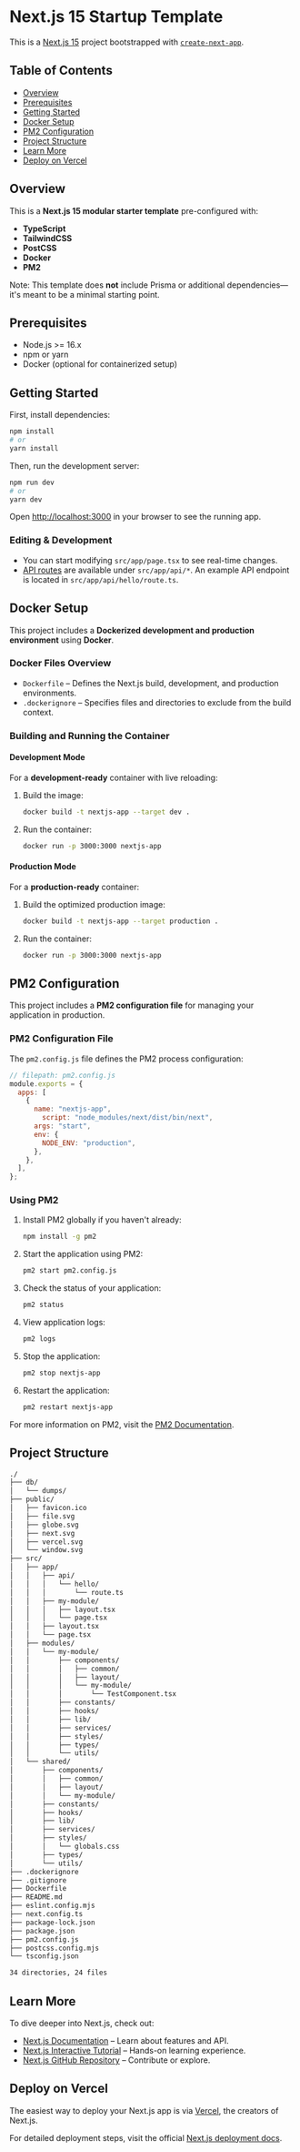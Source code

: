 # Next.js 15 Startup Template

This is a [Next.js 15](https://nextjs.org/) project bootstrapped with [`create-next-app`](https://github.com/vercel/next.js/tree/canary/packages/create-next-app).

## Table of Contents
- [Overview](#overview)
- [Prerequisites](#prerequisites)
- [Getting Started](#getting-started)
- [Docker Setup](#docker-setup)
- [PM2 Configuration](#pm2-configuration)
- [Project Structure](#project-structure)
- [Learn More](#learn-more)
- [Deploy on Vercel](#deploy-on-vercel)

## Overview

This is a **Next.js 15 modular starter template** pre-configured with:
- **TypeScript**
- **TailwindCSS**
- **PostCSS**
- **Docker**
- **PM2**

Note: This template does **not** include Prisma or additional dependencies—it's meant to be a minimal starting point.

## Prerequisites
- Node.js >= 16.x
- npm or yarn
- Docker (optional for containerized setup)

## Getting Started

First, install dependencies:

```bash
npm install
# or
yarn install
```

Then, run the development server:

```bash
npm run dev
# or
yarn dev
```

Open [http://localhost:3000](http://localhost:3000) in your browser to see the running app.

### Editing & Development
- You can start modifying `src/app/page.tsx` to see real-time changes.
- [API routes](https://nextjs.org/docs/api-routes/introduction) are available under `src/app/api/*`. An example API endpoint is located in `src/app/api/hello/route.ts`.

## Docker Setup

This project includes a **Dockerized development and production environment** using **Docker**.

### Docker Files Overview

- `Dockerfile` – Defines the Next.js build, development, and production environments.
- `.dockerignore` – Specifies files and directories to exclude from the build context.

### Building and Running the Container

#### Development Mode
For a **development-ready** container with live reloading:

1. Build the image:
   ```bash
   docker build -t nextjs-app --target dev .
   ```
2. Run the container:
   ```bash
   docker run -p 3000:3000 nextjs-app
   ```

#### Production Mode
For a **production-ready** container:

1. Build the optimized production image:
   ```bash
   docker build -t nextjs-app --target production .
   ```
2. Run the container:
   ```bash
   docker run -p 3000:3000 nextjs-app
   ```

## PM2 Configuration

This project includes a **PM2 configuration file** for managing your application in production.

### PM2 Configuration File

The `pm2.config.js` file defines the PM2 process configuration:

```javascript
// filepath: pm2.config.js
module.exports = {
  apps: [
    {
      name: "nextjs-app",
        script: "node_modules/next/dist/bin/next",
      args: "start",
      env: {
        NODE_ENV: "production",
      },
    },
  ],
};
```

### Using PM2

1. Install PM2 globally if you haven't already:

   ```bash
   npm install -g pm2
   ```

2. Start the application using PM2:

   ```bash
   pm2 start pm2.config.js
   ```

3. Check the status of your application:

   ```bash
   pm2 status
   ```

4. View application logs:

   ```bash
   pm2 logs
   ```

5. Stop the application:

   ```bash
   pm2 stop nextjs-app
   ```

6. Restart the application:

   ```bash
   pm2 restart nextjs-app
   ```

For more information on PM2, visit the [PM2 Documentation](https://pm2.keymetrics.io/).

## Project Structure
```markdown
./
├── db/
│   └── dumps/
├── public/
│   ├── favicon.ico
│   ├── file.svg
│   ├── globe.svg
│   ├── next.svg
│   ├── vercel.svg
│   └── window.svg
├── src/
│   ├── app/
│   │   ├── api/
│   │   │   └── hello/
│   │   │       └── route.ts
│   │   ├── my-module/
│   │   │   ├── layout.tsx
│   │   │   └── page.tsx
│   │   ├── layout.tsx
│   │   └── page.tsx
│   ├── modules/
│   │   └── my-module/
│   │       ├── components/
│   │       │   ├── common/
│   │       │   ├── layout/
│   │       │   └── my-module/
│   │       │       └── TestComponent.tsx
│   │       ├── constants/
│   │       ├── hooks/
│   │       ├── lib/
│   │       ├── services/
│   │       ├── styles/
│   │       ├── types/
│   │       └── utils/
│   └── shared/
│       ├── components/
│       │   ├── common/
│       │   ├── layout/
│       │   └── my-module/
│       ├── constants/
│       ├── hooks/
│       ├── lib/
│       ├── services/
│       ├── styles/
│       │   └── globals.css
│       ├── types/
│       └── utils/
├── .dockerignore
├── .gitignore
├── Dockerfile
├── README.md
├── eslint.config.mjs
├── next.config.ts
├── package-lock.json
├── package.json
├── pm2.config.js
├── postcss.config.mjs
└── tsconfig.json

34 directories, 24 files
```

## Learn More

To dive deeper into Next.js, check out:

- [Next.js Documentation](https://nextjs.org/docs) – Learn about features and API.
- [Next.js Interactive Tutorial](https://nextjs.org/learn) – Hands-on learning experience.
- [Next.js GitHub Repository](https://github.com/vercel/next.js) – Contribute or explore.

## Deploy on Vercel

The easiest way to deploy your Next.js app is via [Vercel](https://vercel.com/new?utm_medium=default-template&filter=next.js&utm_source=create-next-app&utm_campaign=create-next-app-readme), the creators of Next.js.

For detailed deployment steps, visit the official [Next.js deployment docs](https://nextjs.org/docs/deployment).